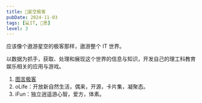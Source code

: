 ```yaml
---
title: 🌌星空极客
pubDate: 2024-11-03
tags: [💻IT, 🤔思]
level: 3
---
```


应该像个遨游星空的极客那样，遨游整个 IT 世界。

以数据为抓手，获取、处理和展现这个世界的信息与知识，开发自己的理工科教育娱乐相关的应用与游戏。

1. [图言极客](/lab/20241028-graph-language-geek)
2. oLife：开放新自然生活，偶来，开源，卡片集，凝聚态。
3. iFun：独立逍遥游心智，爱方，体素。
